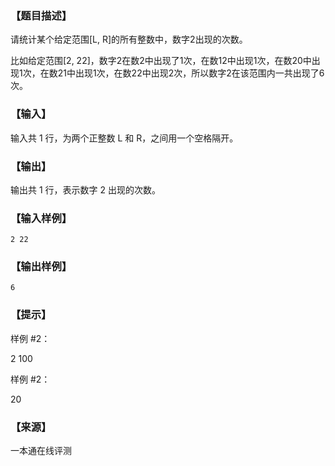 ### 【题目描述】

请统计某个给定范围[L, R]的所有整数中，数字2出现的次数。

比如给定范围[2, 22]，数字2在数2中出现了1次，在数12中出现1次，在数20中出现1次，在数21中出现1次，在数22中出现2次，所以数字2在该范围内一共出现了6次。

### 【输入】

输入共 1 行，为两个正整数 L 和 R，之间用一个空格隔开。

### 【输出】

输出共 1 行，表示数字 2 出现的次数。

### 【输入样例】

```
2 22
```

### 【输出样例】

```
6
```

### 【提示】

样例 #2：

2 100

样例 #2：

20


### 【来源】

一本通在线评测 
